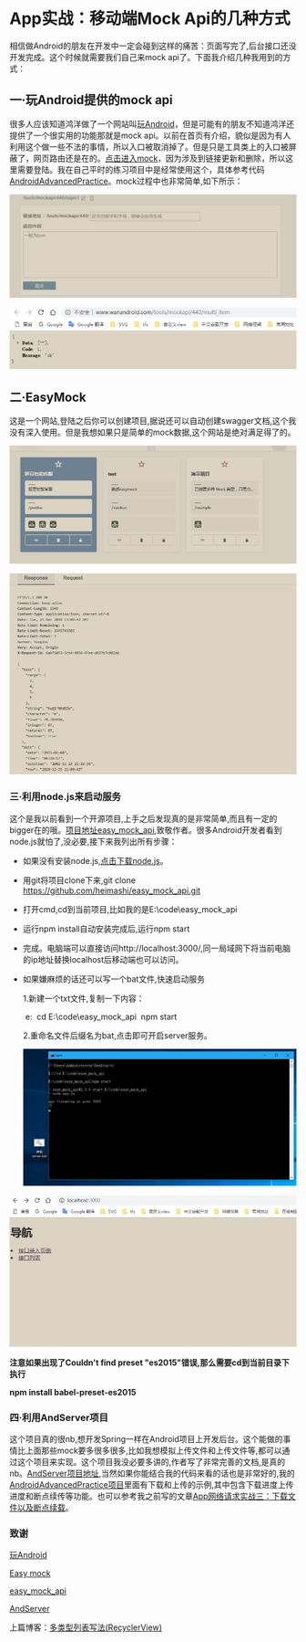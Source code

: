 # App实战：移动端Mock Api的几种方式

相信做Android的朋友在开发中一定会碰到这样的痛苦：页面写完了,后台接口还没开发完成。这个时候就需要我们自己来mock api了。下面我介绍几种我用到的方式：

## 一·玩Android提供的mock api

很多人应该知道鸿洋做了一个网站叫<a href="http://www.wanandroid.com/">玩Android</a>，但是可能有的朋友不知道鸿洋还提供了一个很实用的功能那就是mock api。以前在首页有介绍，貌似是因为有人利用这个做一些不法的事情，所以入口被取消掉了。但是只是工具类上的入口被屏蔽了，网页路由还是在的。<a href="http://www.wanandroid.com/tools/mockapi">点击进入mock</a>，因为涉及到链接更新和删除，所以这里需要登陆。我在自己平时的练习项目中是经常使用这个，具体参考代码<a href ="https://github.com/xiaokun19931126/AndroidAdvancedPractice">AndroidAdvancedPractice</a>。mock过程中也非常简单,如下所示：

![](..\pictures\1545742847858.png)

![1545743319381](..\pictures\1545743319381.png)

## 二·EasyMock

这是一个网站,登陆之后你可以创建项目,据说还可以自动创建swagger文档,这个我没有深入使用。但是我想如果只是简单的mock数据,这个网站是绝对满足得了的。

![1545743217931](..\pictures\1545743217931.png)

![1545743404596](..\pictures\1545743404596.png)

### 三·利用node.js来启动服务

这个是我以前看到一个开源项目,上手之后发现真的是非常简单,而且有一定的bigger在的哦。<a href="https://github.com/heimashi/easy_mock_api">项目地址easy_mock_api</a>,致敬作者。很多Android开发者看到node.js就怕了,没必要,接下来我列出所有步骤：

* 如果没有安装node.js,<a href="https://nodejs.org/en/">点击下载node.js</a>。

* 用git将项目clone下来,git clone https://github.com/heimashi/easy_mock_api.git

* 打开cmd,cd到当前项目,比如我的是E:\code\easy_mock_api

* 运行npm install自动安装完成后,运行npm start

* 完成。电脑端可以直接访问http://localhost:3000/,同一局域网下将当前电脑的ip地址替换localhost后移动端也可以访问。

* 如果嫌麻烦的话还可以写一个bat文件,快速启动服务

   1.新建一个txt文件,复制一下内容：

  ​    e:
  ​    cd E:\code\easy_mock_api
  ​    npm start

  2.重命名文件后缀名为bat,点击即可开启server服务。

  ![1545745009763](..\pictures\1545745009763.png)


![1545745606751](..\pictures\1545745606751.png)



**注意如果出现了Couldn't find preset "es2015"错误,那么需要cd到当前目录下执行**

**npm install babel-preset-es2015**

### 四·利用AndServer项目

这个项目真的很nb,想开发Spring一样在Android项目上开发后台。这个能做的事情比上面那些mock要多很多很多,比如我想模拟上传文件和上传文件等,都可以通过这个项目来实现。这个项目我没必要多讲的,作者写了非常完善的文档,是真的nb。<a href="https://github.com/yanzhenjie/AndServer">AndServer项目地址</a>,当然如果你能结合我的代码来看的话也是非常好的,我的<a href="https://github.com/xiaokun19931126/AndroidAdvancedPractice">AndroidAdvancedPractice项目</a>里面有下载和上传的示例,其中包含下载进度上传进度和断点续传等功能。也可以参考我之前写的文章<a href="https://blog.csdn.net/qq_34184412/article/details/80045637">App网络请求实战三：下载文件以及断点续载</a>。

### 致谢

<a href="http://www.wanandroid.com/">玩Android</a>

<a href="https://easy-mock.com/">Easy mock</a>

<a href="https://github.com/heimashi/easy_mock_api">easy_mock_api</a>

<a href="https://github.com/yanzhenjie/AndServer">AndServer</a>



上篇博客：<a href="https://blog.csdn.net/qq_34184412/article/details/80849094">多类型列表写法(RecyclerView)</a>







